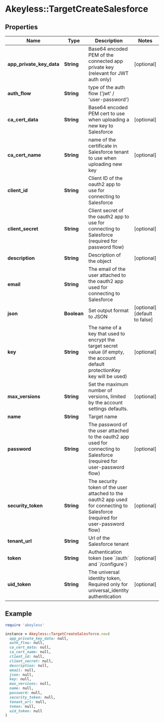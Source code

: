 # Akeyless::TargetCreateSalesforce

## Properties

| Name | Type | Description | Notes |
| ---- | ---- | ----------- | ----- |
| **app_private_key_data** | **String** | Base64 encoded PEM of the connected app private key (relevant for JWT auth only) | [optional] |
| **auth_flow** | **String** | type of the auth flow (&#39;jwt&#39; / &#39;user-password&#39;) |  |
| **ca_cert_data** | **String** | Base64 encoded PEM cert to use when uploading a new key to Salesforce | [optional] |
| **ca_cert_name** | **String** | name of the certificate in Salesforce tenant to use when uploading new key | [optional] |
| **client_id** | **String** | Client ID of the oauth2 app to use for connecting to Salesforce |  |
| **client_secret** | **String** | Client secret of the oauth2 app to use for connecting to Salesforce (required for password flow) | [optional] |
| **description** | **String** | Description of the object | [optional] |
| **email** | **String** | The email of the user attached to the oauth2 app used for connecting to Salesforce |  |
| **json** | **Boolean** | Set output format to JSON | [optional][default to false] |
| **key** | **String** | The name of a key that used to encrypt the target secret value (if empty, the account default protectionKey key will be used) | [optional] |
| **max_versions** | **String** | Set the maximum number of versions, limited by the account settings defaults. | [optional] |
| **name** | **String** | Target name |  |
| **password** | **String** | The password of the user attached to the oauth2 app used for connecting to Salesforce (required for user-password flow) | [optional] |
| **security_token** | **String** | The security token of the user attached to the oauth2 app used for connecting to Salesforce  (required for user-password flow) | [optional] |
| **tenant_url** | **String** | Url of the Salesforce tenant |  |
| **token** | **String** | Authentication token (see &#x60;/auth&#x60; and &#x60;/configure&#x60;) | [optional] |
| **uid_token** | **String** | The universal identity token, Required only for universal_identity authentication | [optional] |

## Example

```ruby
require 'akeyless'

instance = Akeyless::TargetCreateSalesforce.new(
  app_private_key_data: null,
  auth_flow: null,
  ca_cert_data: null,
  ca_cert_name: null,
  client_id: null,
  client_secret: null,
  description: null,
  email: null,
  json: null,
  key: null,
  max_versions: null,
  name: null,
  password: null,
  security_token: null,
  tenant_url: null,
  token: null,
  uid_token: null
)
```


